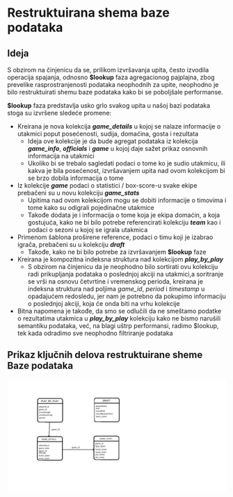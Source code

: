 # Restruktuirana shema baze podataka 

## Ideja 

S obzirom na činjenicu da se, prilikom izvršavanja upita, često izvodila operacija spajanja, odnosno **$lookup** faza agregacionog pajplajna, zbog prevelike rasprostranjenosti podataka neophodnih za upite, neophodno je bilo 
restruktuirati shemu baze podataka kako bi se poboljšale performanse. 

**$lookup** faza predstavlja usko grlo svakog upita u našoj bazi podataka stoga su izvršene sledeće promene:

* Kreirana je nova kolekcija **_game_details_** u kojoj se nalaze informacije o utakmici poput posećenosti, sudija, domaćina, gosta i rezultata 
  - Ideja ove kolekcije je da bude agregat podataka iz kolekcija **_game_info_**, **_officials_** i **_game_** u kojoj daje sažet prikaz osnovnih informacija na utakmici
  - Ukoliko bi se trebalo sagledati podaci o tome ko je sudio utakmicu, ili kakva je bila posećenost, izvršavanjem upita nad ovom kolekcijom bi se brzo dobila informacija o tome
* Iz kolekcije **_game_** podaci o statistici / box-score-u svake ekipe prebačeni su u novu kolekciju **_game_stats_**
  - Upitima nad ovom kolekcijom mogu se dobiti informacije o timovima i tome kako su odigrali pojedinačne utakmice
  - Takođe dodata je i informacija o tome koja je ekipa domaćin, a koja gostujuća, kako ne bi bilo potrebe referencirati kolekciju **_team_** kao i podaci o sezoni u kojoj se igrala utakmica 
* Primenom šablona proširene reference, podaci o timu koji je izabrao igrača, prebačeni su u kolekciju **_draft_**
  - Takođe, kako ne bi bilo potrebe za izvršavanjem **$lookup** faze
* Kreirana je kompozitna indeksna struktura nad kolekcijom **_play_by_play_**
  - S obzirom na činjenicu da je neophodno bilo sortirati ovu kolekciju radi prikupljanja podataka o poslednjoj akciji na utakmici,a soritranje se vrši na osnovu četvrtine i vremenskog perioda,
    kreirana je indeksna struktura nad poljima _game_id_, _period_ i _timestamp_ u opadajućem redosledu, jer nam je potrebno da pokupimo informaciju o poslednjoj akciji, koja će onda biti na vrhu kolekcije
* Bitna napomena je takođe, da smo se odlučili da ne smeštamo podatke o rezultatima utakmica u _**play_by_play**_ kolekciju kako ne bismo narušili semantiku podataka, već, na blagi uštrp performansi, radimo $lookup, tek kada odradimo sve neophodno filtriranje podataka



## Prikaz ključnih delova restruktuirane sheme Baze podataka

![RestructuredSchema](assets/RestructuredSchema.png)
